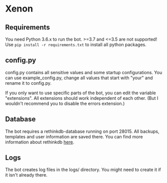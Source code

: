 # Xenon

## Requirements

You need Python 3.6.x to run the bot. >=3.7 and <=3.5 are not supported!  
Use `pip install -r requirements.txt` to install all python packages.

## config.py

config.py contains all sensitive values and some startup configurations.
You can use example_config.py, change all values that start with "your" and rename it to config.py.

If you only want to use specific parts of the bot, you can edit the variable "extensions". All extensions should work independent of each other.
(But I wouldn't recommend you to disable the errors extension.)

## Database

The bot requires a rethinkdb-database running on port 28015. All backups, templates and user information are saved there.
You can find more information about rethinkdb [here](https://www.rethinkdb.com/docs/install/).

## Logs

The bot creates log files in the logs/ directory. You might need to create it if it isn't already there.
